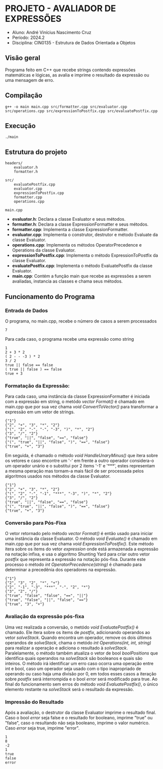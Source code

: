 # PROJETO - AVALIADOR DE EXPRESSÕES 
- Aluno: André Vinícius Nascimento Cruz
- Período: 2024.2
- Disciplina: CIN0135 - Estrutura de Dados Orientada a Objetos 

## Visão geral
Programa feito em C++ que recebe strings contendo expressões matemáticas e lógicas, as avalia e imprime o resultado da expressão ou uma mensagem de erro.

## Compilação
```
g++ -o main main.cpp src/formatter.cpp src/evaluator.cpp src/operations.cpp src/expressionToPostfix.cpp src/evaluatePostfix.cpp 
```

## Execução
```            
./main
```

## Estrutura do projeto
```
headers/
    evaluator.h
    formatter.h

src/
    evaluatePostfix.cpp
    evaluator.cpp
    expressionToPostfix.cpp
    formatter.cpp
    operations.cpp
    
main.cpp

```
- **evaluator.h**: Declara a classe Evaluator e seus métodos.
- **formatter.h**: Declara a classe ExpressionFormatter e seus métodos.
- **formatter.cpp**: Implementa a classe ExpressionFormatter.
- **evaluator.cpp**: Implementa o construtor, destrutor e método Evaluate da classe Evaluator.
- **operations.cpp**: Implementa os métodos OperatorPrecedence e Operations da classe Evaluator.
- **expressionToPostfix.cpp**: Implementa o método ExpressionToPostfix da classe Evaluator.
- **evaluatePostfix.cpp**: Implementa o método EvaluatePostfix da classe Evaluator.
- **main.cpp**: Contém a função main que recebe as expressões a serem avaliadas, instancia as classes e chama seus métodos.

## Funcionamento do Programa

### Entrada de Dados

O programa, no main.cpp, recebe o número de casos a serem processados
```
7
```
Para cada caso, o programa recebe uma expressão como string
```
1
2 + 3 * 2
( 2 - - -3 ) * 2
3 / 2
true || false == false
( true || false ) == false
true + 3
```
### Formatação da Expressão:

Para cada caso, uma instância da classe ExpressionFormatter é iniciada com a expressão em string, o metódo *vector<string> Format()* é chamado em main.cpp que por sua vez chama *void ConvertToVector()* para transformar a expressão em um vetor de strings.
```
{"1"}
{"2", "+", "3", "*", "2"}
{"(", "2", "-", "-", "-3", ")", "*", "2"}
{"3", "/", "2"}
{"true", "||", "false", "==", "false"}
{"(", "true", "||", "false", ")", "==", "false"}
{"true", "+", "3"}
``` 

Em seguida, é chamado o método *void HandleUnaryMinus()* que itera sobre os vetores e caso encontre um '-' em frente a outro operador considera-o um operador unário e o substitui por 2 items '-1' e '***', estes representam a mesma operação mas tornam-a mais fácil de ser processada pelos algoritmos usados nos métodos da classe Evaluator.
```
{"1"}
{"2", "+", "3", "*", "2"}
{"(", "2", "-", "-1", "***", "-3", ")", "*", "2"}
{"3", "/", "2"}
{"true", "||", "false", "==", "false"}
{"(", "true", "||", "false", ")", "==", "false"}
{"true", "+", "3"}
``` 
### Conversão para Pós-Fixa
O vetor retornado pelo método *vector<string> Format()* é então usado para iniciar uma instância da classe Evaluator. O método *void Evaluate()* é chamado em main.cpp que por sua vez chama *void ExpressionToPostfix()*. Este método itera sobre os items do vetor *expression* onde está armazenada a expressão na notação infixa, e usa o algoritmo Shunting Yard para criar outro vetor *postfix* que representa a expressão na notação pós-fixa. Durante este processo o método *int OperatorPrecedence(string)* é chamado para determinar a precedênia dos operadores na expressão.
```
{"1"}
{"2", "3", "2", "*", "+"}
{"2", "-1", "-3", "***", "-", "2", "*"}
{"3", "2", "/"}
{"true", "false", "false", "==", "||"}
{"true", "false", "||", "false", "=="}
{"true", "3", "+"}
```
### Avaliação da expressão pós-fixa
Uma vez realizada a conversão, o metódo *void EvaluatePostfix()* é chamado. Ele itera sobre os items de *postfix*, adicionando operandos ao vetor *solveStack*. Quando encontra um operador, remove os dois últimos operandos de *solveStack*, chama o metódo *int Operations(int, int, string)* para realizar a operação e adiciona o resultado à *solveStack*. Paralelamente, o método também atualiza o vetor de bool *boolPositions* que identifica quais operandos na *solveStack* são booleanos e quais são inteiros. O método irá identificar um erro caso ocorra uma operação entre int e bool, caso um operador seja usado com o tipo inapropriado de operando ou caso haja uma divisão por 0, em todos esses casos a iteração sobre *postfix* será interrompida e o bool *error* será modificado para true. Ao final do funcionamento sem erros do método *void EvaluatePostfix()*, o único elemento restante na *solveStack* será o resultado da expressão.

### Impressão do Resultado
Após a avaliação, o destrutor da classe Evaluator imprime o resultado final. Caso o bool *error* seja false e o resultado for booleano, imprime "true" ou "false", caso o resultando não seja booleano, imprime o valor numérico. Caso *error* seja true, imprime "error".
```
1
8
-2
1
true
false
error
```
